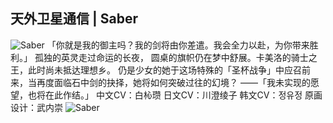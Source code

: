 ## 天外卫星通信 | Saber
![Saber](https://upload-bbs.miyoushe.com/upload/2025/05/02/288909600/ce4775c57b2bae85c82a6e0d62dba97d_6171071234619545261.jpg)
「你就是我的御主吗？我的剑将由你差遣。我会全力以赴，为你带来胜利。」
孤独的英灵走过命运的长夜， 圆桌的旗帜仍在梦中舒展。卡美洛的骑士之王，此时尚未抵达理想乡。
仍是少女的她于这场特殊的「圣杯战争」中应召前来，当再度面临石中剑的抉择，她将如何突破过往的幻境？
——「我未实现的愿望，也将在此作结。」
中文CV：白杺瓒
日文CV：川澄绫子
韩文CV：정유정
原画设计：武内崇
![Saber](https://upload-bbs.miyoushe.com/upload/2025/05/02/288909600/6b83e6d21ab4ffb1c3c97c4fc38e5f06_3326477487537171062.png)